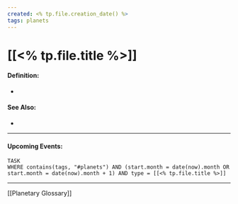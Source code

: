 ```yaml
---
created: <% tp.file.creation_date() %>
tags: planets
---
```

# [[<% tp.file.title %>]]
#### Definition:
- 
#### See Also:
- 
___
#### Upcoming Events:
```dataview
TASK
WHERE contains(tags, "#planets") AND (start.month = date(now).month OR start.month = date(now).month + 1) AND type = [[<% tp.file.title %>]]
```
___
[[Planetary Glossary]]